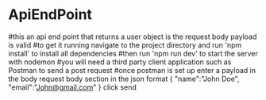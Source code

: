 # ApiEndPoint
#this an api end point that returns a user object is the request body payload is valid
#to get it running navigate to the project directory and run 'npm install' to install all dependencies
#then run 'npm run dev' to start the server with nodemon
#you will need a third party client application such as Postman to send a post request
#once postman is set up enter a payload in the body request body section in the json format
{
  "name":"John Doe",
  "email":"John@gmail.com"
}
click send
